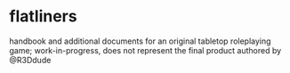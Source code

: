 # flatliners
handbook and additional documents for an original tabletop roleplaying game; work-in-progress, does not represent the final product
authored by @R3Ddude
